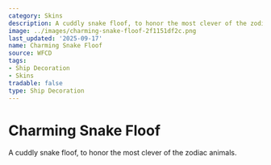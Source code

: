 ```yaml
---
category: Skins
description: A cuddly snake floof, to honor the most clever of the zodiac animals.
image: ../images/charming-snake-floof-2f1151df2c.png
last_updated: '2025-09-17'
name: Charming Snake Floof
source: WFCD
tags:
- Ship Decoration
- Skins
tradable: false
type: Ship Decoration
---
```


# Charming Snake Floof

A cuddly snake floof, to honor the most clever of the zodiac animals.


